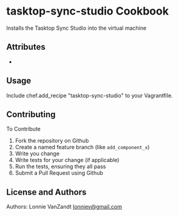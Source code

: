 tasktop-sync-studio Cookbook
=============
Installs the Tasktop Sync Studio into the virtual machine

Attributes
----------
*

Usage
-----

Include chef.add_recipe "tasktop-sync-studio" to your Vagrantfile.

Contributing
------------
To Contribute

1. Fork the repository on Github
2. Create a named feature branch (like `add_component_x`)
3. Write you change
4. Write tests for your change (if applicable)
5. Run the tests, ensuring they all pass
6. Submit a Pull Request using Github

License and Authors
-------------------
Authors: Lonnie VanZandt <lonniev@gmail.com>

